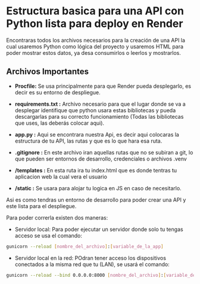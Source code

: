 # Estructura basica para una API con Python lista para deploy en Render

Encontraras todos los archivos necesarios para la creación de una API la cual usaremos Python como lógica del proyecto y usaremos HTML para poder mostrar estos datos, ya desa consumirlos o leerlos y mostrarlos.

## Archivos Importantes

- **Procfile:** Se usa principalmente para que Render pueda desplegarlo, es decir es su entorno de despliegue.

- **requirements.txt :** Archivo necesario para que el lugar donde se va a desplegar identifique que python usara estas bibliotecas y pueda descargarlas para su correcto funcionamiento (Todas las bibliotecas que uses, las deberás colocar aqui).

- **app.py :** Aqui se encontrara nuestra Api, es decir aqui colocaras la estructura de tu API, las rutas y que es lo que hara esa ruta.

- **.gitignore :** En este archivo iran aquellas rutas que no se subiran a git, lo que pueden ser entornos de desarrollo, credenciales o archivos .venv

- **/templates :** En esta ruta ira tu index.html  que es donde tentras tu aplicacion web la cual vera el usuario

- **/static :** Se usara para alojar tu logica en JS en caso de necesitarlo.

Asi es como tendras un entorno de desarrollo para poder crear una API y este lista para el despliegue.

Para poder correrla existen dos maneras:

- Servidor local: Para poder ejecutar un servidor donde solo tu tengas acceso se usa el comando:
```bash
gunicorn --reload [nombre_del_archivo]:[variable_de_la_app]
```

- Servidor local en la red: POdran tener acceso los dispositivos conectados a la misma red que tu (LAN), se usará el comando:
```bash
gunicorn --reload --bind 0.0.0.0:8000 [nombre_del_archivo]:[variable_de_la_app]
```